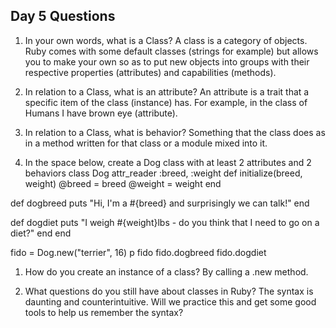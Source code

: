 ## Day 5 Questions

1. In your own words, what is a Class?
A class is a category of objects. Ruby comes with some default classes (strings for example) but allows you to make your own so as to put new objects into groups with their respective properties (attributes) and capabilities (methods).

1. In relation to a Class, what is an attribute?
An attribute is a trait that a specific item of the class (instance) has. For example, in the class of Humans I have brown eye (attribute).

1. In relation to a Class, what is behavior?
Something that the class does as in a method written for that class or a module mixed into it.

1. In the space below, create a Dog class with at least 2 attributes and 2 behaviors
class Dog
  attr_reader :breed, :weight
  def initialize(breed, weight)
    @breed    = breed
    @weight   = weight
  end

  def dogbreed
    puts "Hi, I'm a #{breed} and surprisingly we can talk!"
  end

  def dogdiet
    puts "I weigh #{weight}lbs - do you think that I need to go on a diet?"
  end
end

fido = Dog.new("terrier", 16)
p fido
fido.dogbreed
fido.dogdiet

1. How do you create an instance of a class?
By calling a .new method.

1. What questions do you still have about classes in Ruby?
The syntax is daunting and counterintuitive. Will we practice this and get some good tools to help us remember the syntax?

